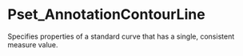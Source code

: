 # Pset_AnnotationContourLine

Specifies properties of a standard curve that has a single, consistent measure value.<!-- end of definition -->
